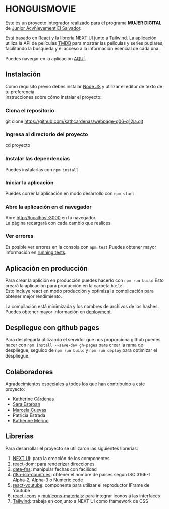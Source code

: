 # HONGUISMOVIE

Este es un proyecto integrador realizado para el programa **MUJER DIGITAL** de [Junior Acvhievement El Salvador](https://jaelsalvador.org). 
 
Está basado en [React](https://github.com/facebook/create-react-app) y la librería [NEXT UI](https://nextui.org) junto a [Tailwind](https://tailwindcss.com). La aplicación utiliza la API de películas [TMDB](https://www.themoviedb.org) para mostrar las películas y series puplares, facilitando la búsqueda y el acceso a la información esencial de cada una.

Puedes navegar en la aplicación [AQUÍ](https://kathcardenas.github.io/webpage-g06-g12ja).

## Instalación
Como requisito previo debes instalar [Node JS](https://nodejs.org/en) y utilizar el editor de texto de tu preferencia.\
Instrucciones sobre cómo instalar el proyecto:

### Clona el repositorio
git clone https://github.com/kathcardenas/webpage-g06-g12ja.git

### Ingresa al directorio del proyecto
cd proyecto

### Instalar las dependencias
Puedes instalarlas con `npm install`

### Iniciar la aplicación
Puedes correr la aplicación en modo desarrollo con `npm start`

### Abre la aplicación en el navegador
Abre [http://localhost:3000](http://localhost:3000) en tu navegador.\
La página recargará con cada cambio que realices.

### Ver errores
Es posible ver errores en la consola con `npm test`
Puedes obtener mayor información en [running tests](https://facebook.github.io/create-react-app/docs/running-tests).

## Aplicación en producción 

Para crear la aplición en producción puedes hacerlo con `npm run build`
Esto creará la aplicación para producción en la carpeta `build`.\
Esto incluye react en modo producción y optimiza la complicación para obtener mejor rendimiento.

La compilación está minimizada y los nombres de archivos de los hashes.\
Puedes obtener mayor información en [deployment](https://facebook.github.io/create-react-app/docs/deployment).

## Despliegue con github pages
Para desplegarla utilizando el servidor que nos proporciona github puedes hacer con `npm install --save-dev gh-pages` para crear la rama de despliegue, seguido de `npm run build` y `npm run deploy` para optimizar el despliegue.

## Colaboradores
Agradecimientos especiales a todos los que han contribuido a este proyecto:
- [Katherine Cárdenas](https://github.com/kathcardenas)
- [Sara Esteban](https://github.com/Sarasdlpz)
- [Marcela Cuevas](https://github.com/marcelaSaggeth06)
- Patricia Estrada
- [Katherine Merino](https://github.com/gabykm)

## Librerías
Para desarrollar el proyecto se utilizaron las siguientes librerías:
1. [NEXT UI](https://nextui.org): para la creación de los componentes
2. [react-dom](https://www.npmjs.com/package/react-dom): para renderizar direcciones
3. [date-fns](https://date-fns.org): manipular fechas con facilidad
4. [i18n-iso-countries](https://www.npmjs.com/package/i18n-iso-countries): obtener el nombre de países según ISO 3166-1 Alpha-2, Alpha-3 o Numeric code
5. [react-youtube](https://www.npmjs.com/package/react-youtube): componente para utilizar el reproductor IFrame de Youtube 
6. [react-icons](https://react-icons.github.io/react-icons/) y [mui/icons-materials](https://www.npmjs.com/package/@mui/icons-material): para integrar iconos a las interfaces
7. [Tailwind](https://tailwindcss.com): trabaja en conjunto a NEXT UI como framework de CSS

